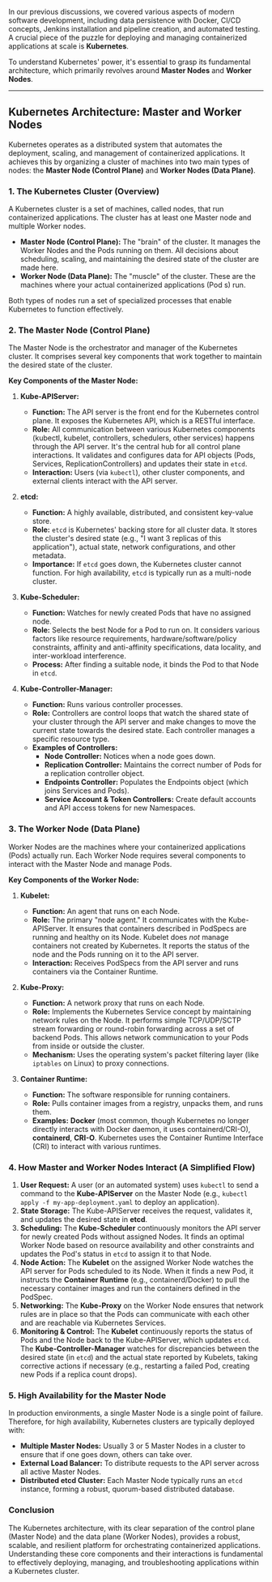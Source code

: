 In our previous discussions, we covered various aspects of modern software development, including data persistence with Docker, CI/CD concepts, Jenkins installation and pipeline creation, and automated testing. A crucial piece of the puzzle for deploying and managing containerized applications at scale is **Kubernetes**.

To understand Kubernetes' power, it's essential to grasp its fundamental architecture, which primarily revolves around **Master Nodes** and **Worker Nodes**.

---

## Kubernetes Architecture: Master and Worker Nodes

Kubernetes operates as a distributed system that automates the deployment, scaling, and management of containerized applications. It achieves this by organizing a cluster of machines into two main types of nodes: the **Master Node (Control Plane)** and **Worker Nodes (Data Plane)**.

### 1. The Kubernetes Cluster (Overview)

A Kubernetes cluster is a set of machines, called nodes, that run containerized applications. The cluster has at least one Master node and multiple Worker nodes.

* **Master Node (Control Plane):** The "brain" of the cluster. It manages the Worker Nodes and the Pods running on them. All decisions about scheduling, scaling, and maintaining the desired state of the cluster are made here.
* **Worker Node (Data Plane):** The "muscle" of the cluster. These are the machines where your actual containerized applications (Pod s) run.

Both types of nodes run a set of specialized processes that enable Kubernetes to function effectively.

### 2. The Master Node (Control Plane)

The Master Node is the orchestrator and manager of the Kubernetes cluster. It comprises several key components that work together to maintain the desired state of the cluster.

**Key Components of the Master Node:**

1.  **Kube-APIServer:**
    * **Function:** The API server is the front end for the Kubernetes control plane. It exposes the Kubernetes API, which is a RESTful interface.
    * **Role:** All communication between various Kubernetes components (kubectl, kubelet, controllers, schedulers, other services) happens through the API server. It's the central hub for all control plane interactions. It validates and configures data for API objects (Pods, Services, ReplicationControllers) and updates their state in `etcd`.
    * **Interaction:** Users (via `kubectl`), other cluster components, and external clients interact with the API server.

2.  **etcd:**
    * **Function:** A highly available, distributed, and consistent key-value store.
    * **Role:** `etcd` is Kubernetes' backing store for all cluster data. It stores the cluster's desired state (e.g., "I want 3 replicas of this application"), actual state, network configurations, and other metadata.
    * **Importance:** If `etcd` goes down, the Kubernetes cluster cannot function. For high availability, `etcd` is typically run as a multi-node cluster.

3.  **Kube-Scheduler:**
    * **Function:** Watches for newly created Pods that have no assigned node.
    * **Role:** Selects the best Node for a Pod to run on. It considers various factors like resource requirements, hardware/software/policy constraints, affinity and anti-affinity specifications, data locality, and inter-workload interference.
    * **Process:** After finding a suitable node, it binds the Pod to that Node in `etcd`.

4.  **Kube-Controller-Manager:**
    * **Function:** Runs various controller processes.
    * **Role:** Controllers are control loops that watch the shared state of your cluster through the API server and make changes to move the current state towards the desired state. Each controller manages a specific resource type.
    * **Examples of Controllers:**
        * **Node Controller:** Notices when a node goes down.
        * **Replication Controller:** Maintains the correct number of Pods for a replication controller object.
        * **Endpoints Controller:** Populates the Endpoints object (which joins Services and Pods).
        * **Service Account & Token Controllers:** Create default accounts and API access tokens for new Namespaces.

### 3. The Worker Node (Data Plane)

Worker Nodes are the machines where your containerized applications (Pods) actually run. Each Worker Node requires several components to interact with the Master Node and manage Pods.

**Key Components of the Worker Node:**

1.  **Kubelet:**
    * **Function:** An agent that runs on each Node.
    * **Role:** The primary "node agent." It communicates with the Kube-APIServer. It ensures that containers described in PodSpecs are running and healthy on its Node. Kubelet does *not* manage containers not created by Kubernetes. It reports the status of the node and the Pods running on it to the API server.
    * **Interaction:** Receives PodSpecs from the API server and runs containers via the Container Runtime.

2.  **Kube-Proxy:**
    * **Function:** A network proxy that runs on each Node.
    * **Role:** Implements the Kubernetes Service concept by maintaining network rules on the Node. It performs simple TCP/UDP/SCTP stream forwarding or round-robin forwarding across a set of backend Pods. This allows network communication to your Pods from inside or outside the cluster.
    * **Mechanism:** Uses the operating system's packet filtering layer (like `iptables` on Linux) to proxy connections.

3.  **Container Runtime:**
    * **Function:** The software responsible for running containers.
    * **Role:** Pulls container images from a registry, unpacks them, and runs them.
    * **Examples:** **Docker** (most common, though Kubernetes no longer directly interacts with Docker daemon, it uses containerd/CRI-O), **containerd**, **CRI-O**. Kubernetes uses the Container Runtime Interface (CRI) to interact with various runtimes.

### 4. How Master and Worker Nodes Interact (A Simplified Flow)

1.  **User Request:** A user (or an automated system) uses `kubectl` to send a command to the **Kube-APIServer** on the Master Node (e.g., `kubectl apply -f my-app-deployment.yaml` to deploy an application).
2.  **State Storage:** The Kube-APIServer receives the request, validates it, and updates the desired state in **etcd**.
3.  **Scheduling:** The **Kube-Scheduler** continuously monitors the API server for newly created Pods without assigned Nodes. It finds an optimal Worker Node based on resource availability and other constraints and updates the Pod's status in `etcd` to assign it to that Node.
4.  **Node Action:** The **Kubelet** on the assigned Worker Node watches the API server for Pods scheduled to its Node. When it finds a new Pod, it instructs the **Container Runtime** (e.g., containerd/Docker) to pull the necessary container images and run the containers defined in the PodSpec.
5.  **Networking:** The **Kube-Proxy** on the Worker Node ensures that network rules are in place so that the Pods can communicate with each other and are reachable via Kubernetes Services.
6.  **Monitoring & Control:** The **Kubelet** continuously reports the status of Pods and the Node back to the Kube-APIServer, which updates `etcd`. The **Kube-Controller-Manager** watches for discrepancies between the desired state (in `etcd`) and the actual state reported by Kubelets, taking corrective actions if necessary (e.g., restarting a failed Pod, creating new Pods if a replica count drops).

### 5. High Availability for the Master Node

In production environments, a single Master Node is a single point of failure. Therefore, for high availability, Kubernetes clusters are typically deployed with:

* **Multiple Master Nodes:** Usually 3 or 5 Master Nodes in a cluster to ensure that if one goes down, others can take over.
* **External Load Balancer:** To distribute requests to the API server across all active Master Nodes.
* **Distributed etcd Cluster:** Each Master Node typically runs an `etcd` instance, forming a robust, quorum-based distributed database.

### Conclusion

The Kubernetes architecture, with its clear separation of the control plane (Master Node) and the data plane (Worker Nodes), provides a robust, scalable, and resilient platform for orchestrating containerized applications. Understanding these core components and their interactions is fundamental to effectively deploying, managing, and troubleshooting applications within a Kubernetes cluster.